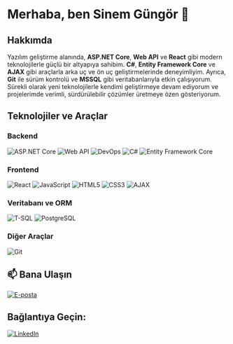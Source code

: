 # Merhaba, ben Sinem Güngör 👋

## Hakkımda
Yazılım geliştirme alanında, **ASP.NET Core**, **Web API** ve **React** gibi modern teknolojilerle güçlü bir altyapıya sahibim. **C#**, **Entity Framework Core** ve **AJAX** gibi araçlarla arka uç ve ön uç geliştirmelerinde deneyimliyim. Ayrıca, **Git** ile sürüm kontrolü ve **MSSQL** gibi veritabanlarıyla etkin çalışıyorum. Sürekli olarak yeni teknolojilerle kendimi geliştirmeye devam ediyorum ve projelerimde verimli, sürdürülebilir çözümler üretmeye özen gösteriyorum.
## Teknolojiler ve Araçlar

### Backend
![ASP.NET Core](https://img.shields.io/badge/ASP.NET%20Core-%23239120.svg?style=for-the-badge&logo=dotnet&logoColor=white)
![Web API](https://img.shields.io/badge/Web%20API-%2361DAFB.svg?style=for-the-badge&logo=swagger&logoColor=white)
![DevOps](https://img.shields.io/badge/DevOps-%23F7DF1E.svg?style=for-the-badge&logo=docker&logoColor=white)
![C#](https://img.shields.io/badge/C%23-%23239120.svg?style=for-the-badge&logo=c-sharp&logoColor=white)
![Entity Framework Core](https://img.shields.io/badge/Entity%20Framework%20Core-%23239120.svg?style=for-the-badge&logo=dotnet&logoColor=white)

### Frontend
![React](https://img.shields.io/badge/React-%2320232A.svg?style=for-the-badge&logo=react&logoColor=%2361DAFB)
![JavaScript](https://img.shields.io/badge/JavaScript-%23F7DF1E.svg?style=for-the-badge&logo=javascript&logoColor=black)
![HTML5](https://img.shields.io/badge/HTML5-%23E34F26.svg?style=for-the-badge&logo=html5&logoColor=white)
![CSS3](https://img.shields.io/badge/CSS3-%231572B6.svg?style=for-the-badge&logo=css3&logoColor=white)
![AJAX](https://img.shields.io/badge/AJAX-%23007396.svg?style=for-the-badge&logoColor=white)

### Veritabanı ve ORM
![T-SQL](https://img.shields.io/badge/TSQL-%23CC2927.svg?style=for-the-badge&logo=MicrosoftSQLServer&logoColor=white)
![PostgreSQL](https://img.shields.io/badge/PostgreSQL-%23314792.svg?style=for-the-badge&logo=postgresql&logoColor=white)

### Diğer Araçlar
![Git](https://img.shields.io/badge/Git-%23F05032.svg?style=for-the-badge&logo=git&logoColor=white)



## 📫 Bana Ulaşın
[![E-posta](https://img.shields.io/badge/Email-%23EA4335.svg?style=for-the-badge&logo=gmail&logoColor=white)](mailto:sinemgungor@outlook.com)

## Bağlantıya Geçin:
[![LinkedIn](https://img.shields.io/badge/LinkedIn-%230077B5.svg?style=for-the-badge&logo=linkedin&logoColor=white)](https://www.linkedin.com/in/sinemgungor)

